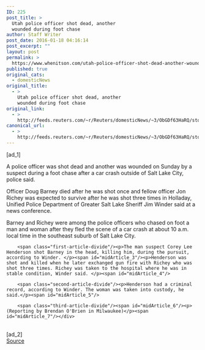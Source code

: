 ```yaml
---
ID: 225
post_title: >
  Utah police officer shot dead, another
  wounded during foot chase
author: Staff Writer
post_date: 2016-01-18 04:16:14
post_excerpt: ""
layout: post
permalink: >
  https://www.whenitson.com/utah-police-officer-shot-dead-another-wounded-during-foot-chase/
published: true
original_cats:
  - domesticNews
original_title:
  - >
    Utah police officer shot dead, another
    wounded during foot chase
original_link:
  - >
    http://feeds.reuters.com/~r/Reuters/domesticNews/~3/ObGDf63HaRQ/story01.htm
canonical_url:
  - >
    http://feeds.reuters.com/~r/Reuters/domesticNews/~3/ObGDf63HaRQ/story01.htm
---
```

 [ad_1]
<br><div id="articleText">
<span id="midArticle_start"/>

<span class="focusParagraph" readability="4"><p><span class="articleLocatio&lt;/span&gt;n">A police officer was shot dead and another was wounded on Sunday by a suspect during a foot chase after a car crash outside of Salt Lake City, police said.</span></p></span><span id="midArticle_0"/><p>Officer Doug Barney died after he was shot once and fellow officer Jon Richey was expected to survive after he was shot three times in Holladay, Unified Police Department of Greater Salt Lake Sheriff Jim Winder said at a news conference. </p><span id="midArticle_1"/><p>Barney and Richey were among the police officers who chased on foot a man and woman after they fled the scene of a car crash at about 10 a.m. local time in the southeast suburb of Salt Lake City.  </p><span id="midArticle_2"/>
        
        <span class="first-article-divide"/><p>The man suspect Corey Lee Henderson shot Barney in the head, killing him, during the pursuit, according to Winder. </p><span id="midArticle_3"/><p>Henderson was shot and killed when he later exchanged gun fire with Richey who was shot three times. Richey was taken to the hospital where he was in stable condition, Winder said. </p><span id="midArticle_4"/>
        
        <span class="second-article-divide"/><p>Henderson had a criminal record, according to Winder. The woman was taken into custody, he said.</p><span id="midArticle_5"/>
        
        <span class="third-article-divide"/><span id="midArticle_6"/><p> (Reporting by Brendan O'Brien in Milwaukee)</p><span id="midArticle_7"/></div>
<br>[ad_2]
<br><a href="http://feeds.reuters.com/~r/Reuters/domesticNews/~3/ObGDf63HaRQ/story01.htm">Source </a>